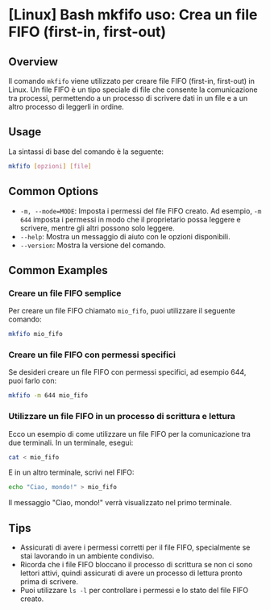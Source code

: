 # [Linux] Bash mkfifo uso: Crea un file FIFO (first-in, first-out)

## Overview
Il comando `mkfifo` viene utilizzato per creare file FIFO (first-in, first-out) in Linux. Un file FIFO è un tipo speciale di file che consente la comunicazione tra processi, permettendo a un processo di scrivere dati in un file e a un altro processo di leggerli in ordine.

## Usage
La sintassi di base del comando è la seguente:

```bash
mkfifo [opzioni] [file]
```

## Common Options
- `-m, --mode=MODE`: Imposta i permessi del file FIFO creato. Ad esempio, `-m 644` imposta i permessi in modo che il proprietario possa leggere e scrivere, mentre gli altri possono solo leggere.
- `--help`: Mostra un messaggio di aiuto con le opzioni disponibili.
- `--version`: Mostra la versione del comando.

## Common Examples

### Creare un file FIFO semplice
Per creare un file FIFO chiamato `mio_fifo`, puoi utilizzare il seguente comando:

```bash
mkfifo mio_fifo
```

### Creare un file FIFO con permessi specifici
Se desideri creare un file FIFO con permessi specifici, ad esempio 644, puoi farlo con:

```bash
mkfifo -m 644 mio_fifo
```

### Utilizzare un file FIFO in un processo di scrittura e lettura
Ecco un esempio di come utilizzare un file FIFO per la comunicazione tra due terminali. In un terminale, esegui:

```bash
cat < mio_fifo
```

E in un altro terminale, scrivi nel FIFO:

```bash
echo "Ciao, mondo!" > mio_fifo
```

Il messaggio "Ciao, mondo!" verrà visualizzato nel primo terminale.

## Tips
- Assicurati di avere i permessi corretti per il file FIFO, specialmente se stai lavorando in un ambiente condiviso.
- Ricorda che i file FIFO bloccano il processo di scrittura se non ci sono lettori attivi, quindi assicurati di avere un processo di lettura pronto prima di scrivere.
- Puoi utilizzare `ls -l` per controllare i permessi e lo stato del file FIFO creato.